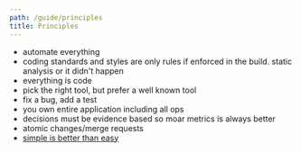 ```yaml
---
path: /guide/principles
title: Principles
---
```


* automate everything
* coding standards and styles are only rules if enforced in the build. static analysis or it didn't happen
* everything is code
* pick the right tool, but prefer a well known tool
* fix a bug, add a test
* you own entire application including all ops
* decisions must be evidence based so moar metrics is always better
* atomic changes/merge requests
* [simple is better than easy](https://www.infoq.com/presentations/Simple-Made-Easy)